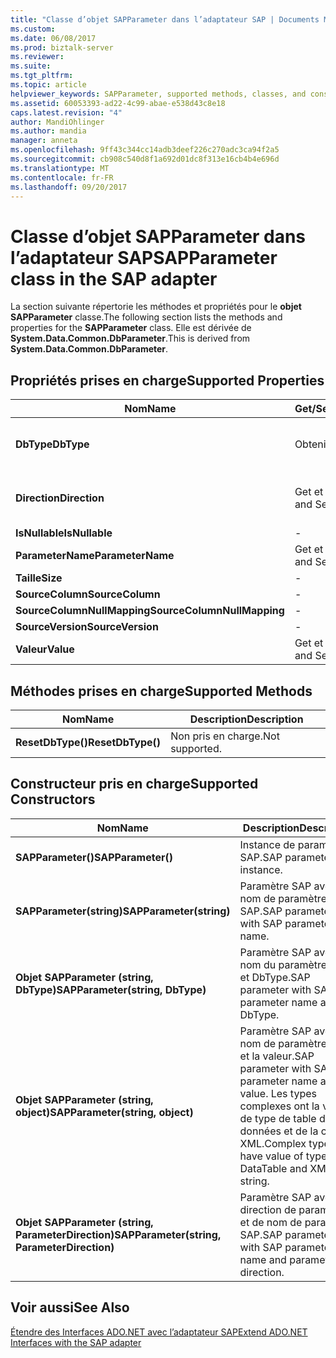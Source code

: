 ```yaml
---
title: "Classe d’objet SAPParameter dans l’adaptateur SAP | Documents Microsoft"
ms.custom: 
ms.date: 06/08/2017
ms.prod: biztalk-server
ms.reviewer: 
ms.suite: 
ms.tgt_pltfrm: 
ms.topic: article
helpviewer_keywords: SAPParameter, supported methods, classes, and constructors
ms.assetid: 60053393-ad22-4c99-abae-e538d43c8e18
caps.latest.revision: "4"
author: MandiOhlinger
ms.author: mandia
manager: anneta
ms.openlocfilehash: 9ff43c344cc14adb3deef226c270adc3ca94f2a5
ms.sourcegitcommit: cb908c540d8f1a692d01dc8f313e16cb4b4e696d
ms.translationtype: MT
ms.contentlocale: fr-FR
ms.lasthandoff: 09/20/2017
---
```

# <a name="sapparameter-class-in-the-sap-adapter"></a><span data-ttu-id="5603c-102">Classe d’objet SAPParameter dans l’adaptateur SAP</span><span class="sxs-lookup"><span data-stu-id="5603c-102">SAPParameter class in the SAP adapter</span></span>
<span data-ttu-id="5603c-103">La section suivante répertorie les méthodes et propriétés pour le **objet SAPParameter** classe.</span><span class="sxs-lookup"><span data-stu-id="5603c-103">The following section lists the methods and properties for the **SAPParameter** class.</span></span> <span data-ttu-id="5603c-104">Elle est dérivée de **System.Data.Common.DbParameter**.</span><span class="sxs-lookup"><span data-stu-id="5603c-104">This is derived from **System.Data.Common.DbParameter**.</span></span>  
  
## <a name="supported-properties"></a><span data-ttu-id="5603c-105">Propriétés prises en charge</span><span class="sxs-lookup"><span data-stu-id="5603c-105">Supported Properties</span></span>  
  
|<span data-ttu-id="5603c-106">Nom</span><span class="sxs-lookup"><span data-stu-id="5603c-106">Name</span></span>|<span data-ttu-id="5603c-107">Get/Set.</span><span class="sxs-lookup"><span data-stu-id="5603c-107">Get/Set</span></span>|<span data-ttu-id="5603c-108"> Description</span><span class="sxs-lookup"><span data-stu-id="5603c-108">Description</span></span>|  
|----------|--------------|-----------------|  
|<span data-ttu-id="5603c-109">**DbType**</span><span class="sxs-lookup"><span data-stu-id="5603c-109">**DbType**</span></span>|<span data-ttu-id="5603c-110">Obtenir</span><span class="sxs-lookup"><span data-stu-id="5603c-110">Get</span></span>|<span data-ttu-id="5603c-111">DbType si le paramètre est retourné.</span><span class="sxs-lookup"><span data-stu-id="5603c-111">DbType if the parameter returned.</span></span> <span data-ttu-id="5603c-112">Ne peut pas être définie.</span><span class="sxs-lookup"><span data-stu-id="5603c-112">Cannot be set.</span></span>|  
|<span data-ttu-id="5603c-113">**Direction**</span><span class="sxs-lookup"><span data-stu-id="5603c-113">**Direction**</span></span>|<span data-ttu-id="5603c-114">Get et Set</span><span class="sxs-lookup"><span data-stu-id="5603c-114">Get and Set</span></span>|<span data-ttu-id="5603c-115">ParameterDirection.ReturnValue ne pas pris en charge.</span><span class="sxs-lookup"><span data-stu-id="5603c-115">ParameterDirection.ReturnValue not supported.</span></span>|  
|<span data-ttu-id="5603c-116">**IsNullable**</span><span class="sxs-lookup"><span data-stu-id="5603c-116">**IsNullable**</span></span>|-|<span data-ttu-id="5603c-117">Non pris en charge.</span><span class="sxs-lookup"><span data-stu-id="5603c-117">Not supported.</span></span>|  
|<span data-ttu-id="5603c-118">**ParameterName**</span><span class="sxs-lookup"><span data-stu-id="5603c-118">**ParameterName**</span></span>|<span data-ttu-id="5603c-119">Get et Set</span><span class="sxs-lookup"><span data-stu-id="5603c-119">Get and Set</span></span>|<span data-ttu-id="5603c-120">Nom du paramètre.</span><span class="sxs-lookup"><span data-stu-id="5603c-120">Name of the parameter.</span></span>|  
|<span data-ttu-id="5603c-121">**Taille**</span><span class="sxs-lookup"><span data-stu-id="5603c-121">**Size**</span></span>|-|<span data-ttu-id="5603c-122">Non pris en charge.</span><span class="sxs-lookup"><span data-stu-id="5603c-122">Not supported.</span></span>|  
|<span data-ttu-id="5603c-123">**SourceColumn**</span><span class="sxs-lookup"><span data-stu-id="5603c-123">**SourceColumn**</span></span>|-|<span data-ttu-id="5603c-124">Non pris en charge.</span><span class="sxs-lookup"><span data-stu-id="5603c-124">Not supported.</span></span>|  
|<span data-ttu-id="5603c-125">**SourceColumnNullMapping**</span><span class="sxs-lookup"><span data-stu-id="5603c-125">**SourceColumnNullMapping**</span></span>|-|<span data-ttu-id="5603c-126">Non pris en charge.</span><span class="sxs-lookup"><span data-stu-id="5603c-126">Not supported.</span></span>|  
|<span data-ttu-id="5603c-127">**SourceVersion**</span><span class="sxs-lookup"><span data-stu-id="5603c-127">**SourceVersion**</span></span>|-|<span data-ttu-id="5603c-128">Non pris en charge.</span><span class="sxs-lookup"><span data-stu-id="5603c-128">Not supported.</span></span>|  
|<span data-ttu-id="5603c-129">**Valeur**</span><span class="sxs-lookup"><span data-stu-id="5603c-129">**Value**</span></span>|<span data-ttu-id="5603c-130">Get et Set</span><span class="sxs-lookup"><span data-stu-id="5603c-130">Get and Set</span></span>|<span data-ttu-id="5603c-131">Valeur du paramètre</span><span class="sxs-lookup"><span data-stu-id="5603c-131">Value of the parameter</span></span>|  
  
## <a name="supported-methods"></a><span data-ttu-id="5603c-132">Méthodes prises en charge</span><span class="sxs-lookup"><span data-stu-id="5603c-132">Supported Methods</span></span>  
  
|<span data-ttu-id="5603c-133">Nom</span><span class="sxs-lookup"><span data-stu-id="5603c-133">Name</span></span>|<span data-ttu-id="5603c-134"> Description</span><span class="sxs-lookup"><span data-stu-id="5603c-134">Description</span></span>|  
|----------|-----------------|  
|<span data-ttu-id="5603c-135">**ResetDbType()**</span><span class="sxs-lookup"><span data-stu-id="5603c-135">**ResetDbType()**</span></span>|<span data-ttu-id="5603c-136">Non pris en charge.</span><span class="sxs-lookup"><span data-stu-id="5603c-136">Not supported.</span></span>|  
  
## <a name="supported-constructors"></a><span data-ttu-id="5603c-137">Constructeur pris en charge</span><span class="sxs-lookup"><span data-stu-id="5603c-137">Supported Constructors</span></span>  
  
|<span data-ttu-id="5603c-138">Nom</span><span class="sxs-lookup"><span data-stu-id="5603c-138">Name</span></span>|<span data-ttu-id="5603c-139"> Description</span><span class="sxs-lookup"><span data-stu-id="5603c-139">Description</span></span>|  
|----------|-----------------|  
|<span data-ttu-id="5603c-140">**SAPParameter()**</span><span class="sxs-lookup"><span data-stu-id="5603c-140">**SAPParameter()**</span></span>|<span data-ttu-id="5603c-141">Instance de paramètre SAP.</span><span class="sxs-lookup"><span data-stu-id="5603c-141">SAP parameter instance.</span></span>|  
|<span data-ttu-id="5603c-142">**SAPParameter(string)**</span><span class="sxs-lookup"><span data-stu-id="5603c-142">**SAPParameter(string)**</span></span>|<span data-ttu-id="5603c-143">Paramètre SAP avec le nom de paramètre SAP.</span><span class="sxs-lookup"><span data-stu-id="5603c-143">SAP parameter with SAP parameter name.</span></span>|  
|<span data-ttu-id="5603c-144">**Objet SAPParameter (string, DbType)**</span><span class="sxs-lookup"><span data-stu-id="5603c-144">**SAPParameter(string, DbType)**</span></span>|<span data-ttu-id="5603c-145">Paramètre SAP avec le nom du paramètre SAP et DbType.</span><span class="sxs-lookup"><span data-stu-id="5603c-145">SAP parameter with SAP parameter name and DbType.</span></span>|  
|<span data-ttu-id="5603c-146">**Objet SAPParameter (string, object)**</span><span class="sxs-lookup"><span data-stu-id="5603c-146">**SAPParameter(string, object)**</span></span>|<span data-ttu-id="5603c-147">Paramètre SAP avec le nom de paramètre SAP et la valeur.</span><span class="sxs-lookup"><span data-stu-id="5603c-147">SAP parameter with SAP parameter name and value.</span></span> <span data-ttu-id="5603c-148">Les types complexes ont la valeur de type de table de données et de la chaîne XML.</span><span class="sxs-lookup"><span data-stu-id="5603c-148">Complex types have value of type DataTable and XML string.</span></span>|  
|<span data-ttu-id="5603c-149">**Objet SAPParameter (string, ParameterDirection)**</span><span class="sxs-lookup"><span data-stu-id="5603c-149">**SAPParameter(string, ParameterDirection)**</span></span>|<span data-ttu-id="5603c-150">Paramètre SAP avec la direction de paramètres et de nom de paramètre SAP.</span><span class="sxs-lookup"><span data-stu-id="5603c-150">SAP parameter with SAP parameter name and parameter direction.</span></span>|  
  
## <a name="see-also"></a><span data-ttu-id="5603c-151">Voir aussi</span><span class="sxs-lookup"><span data-stu-id="5603c-151">See Also</span></span>  
 [<span data-ttu-id="5603c-152">Étendre des Interfaces ADO.NET avec l’adaptateur SAP</span><span class="sxs-lookup"><span data-stu-id="5603c-152">Extend ADO.NET Interfaces with the SAP adapter</span></span>](../../adapters-and-accelerators/adapter-sap/extend-ado-net-interfaces-with-the-sap-adapter.md)